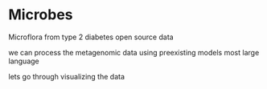# Microbes
Microflora from type 2 diabetes open source data

we can process the metagenomic data using preexisting models most large language 

lets go through visualizing the data
